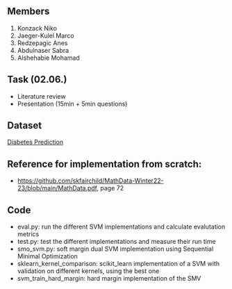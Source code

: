 ## Members
1. Konzack Niko 
2. Jaeger-Kulel Marco
3. Redzepagic Anes 
4. Abdulnaser Sabra
5. Alshehabie	Mohamad

## Task (02.06.)
- Literature review
- Presentation (15min + 5min questions)

## Dataset
[Diabetes Prediction](https://www.kaggle.com/datasets/iammustafatz/diabetes-prediction-dataset)

## Reference for implementation from scratch:
- https://github.com/skfairchild/MathData-Winter22-23/blob/main/MathData.pdf, page 72


## Code
- eval.py: run the different SVM implementations and calculate evalutation metrics
- test.py: test the different implementations and measure their run time
- smo_svm.py: soft margin dual SVM implementation using Sequential Minimal Optimization
- sklearn_kernel_comparison: scikit_learn implementation of a SVM with validation on different kernels, using the best one
- svm_train_hard_margin: hard margin implementation of the SMV
  

